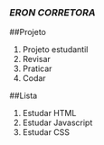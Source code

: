 ### **_ERON CORRETORA_**

##Projeto
1. Projeto estudantil
2. Revisar
3. Praticar
4. Codar

##Lista
1. Estudar HTML
2. Estudar Javascript
3. Estudar CSS


